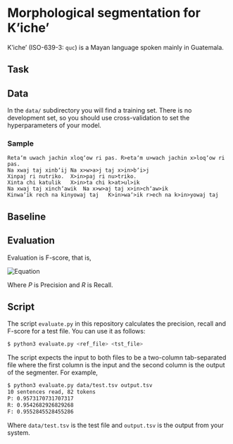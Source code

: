 # Morphological segmentation for Kʼicheʼ

Kʼicheʼ (ISO-639-3: `quc`) is a Mayan language spoken mainly in Guatemala. 


## Task


## Data

In the `data/` subdirectory you will find a training set. There is no development set, so you should
use cross-validation to set the hyperparameters of your model.

### Sample

```
Retaʼm uwach jachin xloqʼow ri pas.	R>etaʼm u>wach jachin x>loqʼow ri pas.
Na xwaj taj xinbʼij	Na x>w>a>j taj x>in>bʼi>j
Xinpaj ri nutriko.	X>in>paj ri nu>triko.
Xinta chi katulik	X>in>ta chi k>at>ul>ik
Na xwaj taj xinchʼawik	Na x>w>aj taj x>in>chʼaw>ik
Kinwaʼik rech na kinyowaj taj	K>in>waʼ>ik r>ech na k>in>yowaj taj
```

## Baseline

## Evaluation

Evaluation is F-score, that is,

![Equation](https://latex.codecogs.com/gif.download?F%20%3D%20%5Cfrac%7B2%7D%7B%5Cfrac%7B1%7D%7BP%7D%20+%20%5Cfrac%7B1%7D%7BR%7D%7D)

Where *P* is Precision and *R* is Recall.

## Script

The script `evaluate.py` in this repository calculates the precision, recall and F-score for
a test file. You can use it as follows:

```bash
$ python3 evaluate.py <ref_file> <tst_file>
```

The script expects the input to both files to be a two-column tab-separated file where the first column
is the input and the second column is the output of the segmenter. For example,

```bash
$ python3 evaluate.py data/test.tsv output.tsv
10 sentences read, 82 tokens
P: 0.9573170731707317
R: 0.9542682926829268
F: 0.9552845528455286
```

Where `data/test.tsv` is the test file and `output.tsv` is the output from your system.
